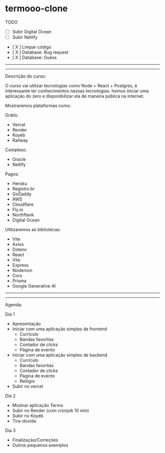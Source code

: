 # termooo-clone

TODO

- [ ] Subir Digital Ocean
- [ ] Subir Netlify

- [ X ] Limpar código
- [ X ] Database: Bug request
- [ X ] Database: Guess

---

---

Descrição do curso:

O curso vai utilizar tecnologias como Node + React + Postgres, é interessante ter conhecimentos nessas tecnologias.
Iremos iniciar uma aplicação do zero e disponibilizar ela de maneira pública na internet.

Mostraremos plataformas como:

Grátis:

- Vercel
- Render
- Koyeb
- Railway

Complexo:

- Oracle
- Netlify

Pagos:

- Heroku
- Registro.br
- GoDaddy
- AWS
- Cloudflare
- Fly.io
- Northflank
- Digital Ocean

Utilizaremos as bibliotecas:

- Vite
- Axios
- Dotenv
- React
- Vite
- Express
- Nodemon
- Cors
- Prisma
- Google Generative AI

---

---

Agenda:

Dia 1

- Apresentação
- Iniciar com uma aplicação simples de frontend
  - Currículo
  - Bandas favoritas
  - Contador de clicks
  - Página de evento
- Iniciar com uma aplicação simples de backend
  - Currículo
  - Bandas favoritas
  - Contador de clicks
  - Página de evento
  - Relógio
- Subir no vercel

Dia 2

- Mostrar aplicação Termo
- Subir no Render (com cronjob 10 min)
- Subir no Koyeb
- Tira-dúvida

Dia 3

- Finalização/Correções
- Outros pequenos exemplos
